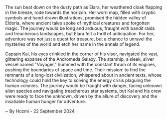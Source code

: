 
The sun beat down on the dusty path as Elara, her weathered cloak flapping in the breeze, rode towards the horizon. Her worn map, filled with cryptic symbols and hand-drawn illustrations, promised the hidden valley of Eldoria, where ancient tales spoke of mythical creatures and forgotten magic. The journey would be long and arduous, fraught with bandit raids and treacherous landscapes, but Elara felt a thrill of anticipation. For her, adventure was not just a quest for treasure, but a chance to unravel the mysteries of the world and etch her name in the annals of legend. 

Captain Kai, his eyes crinkled in the corner of his visor, navigated the vast, glittering expanse of the Andromeda Galaxy. The starship, a sleek, silver vessel named "Voyager," hummed with the constant thrum of its engines, pushing the boundaries of space and time. Their mission: to find the remnants of a long-lost civilization, whispered about in ancient texts, whose technology could hold the key to solving the energy crisis plaguing the human colonies. The journey would be fraught with danger, facing unknown alien species and navigating treacherous star systems, but Kai and his crew were ready to face the unknown, driven by the allure of discovery and the insatiable human hunger for adventure. 

~ By Hozmi - 22 September 2024
